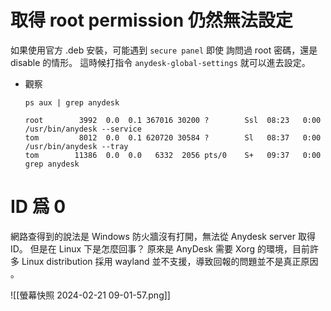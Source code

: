 # 取得 root permission 仍然無法設定
如果使用官方 .deb 安裝，可能遇到 `secure panel` 即使
詢問過 root 密碼，還是 disable 的情形。
這時候打指令 `anydesk-global-settings` 就可以進去設定。

+ 觀察

  ```
  ps aux | grep anydesk
  ```

  ```
  root        3992  0.0  0.1 367016 30200 ?        Ssl  08:23   0:00 /usr/bin/anydesk --service
  tom         8012  0.0  0.1 620720 30584 ?        Sl   08:37   0:00 /usr/bin/anydesk --tray
  tom        11386  0.0  0.0   6332  2056 pts/0    S+   09:37   0:00 grep anydesk
  ```

# ID 爲 0

網路查得到的說法是 Windows 防火牆沒有打開，無法從 Anydesk server 取得 ID。
但是在 Linux 下是怎麼回事？
原來是 AnyDesk 需要 Xorg 的環境，目前許多 Linux distribution 採用 wayland 並不支援，導致回報的問題並不是真正原因 。

![[螢幕快照 2024-02-21 09-01-57.png]]